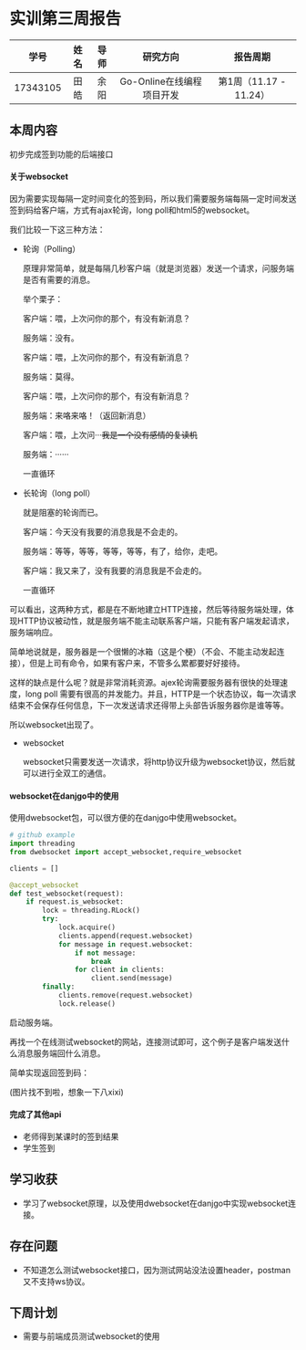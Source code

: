 # 实训第三周报告

|   学号   | 姓名 | 导师 |         研究方向          |        报告周期        |
| :------: | :--: | :--: | :-----------------------: | :--------------------: |
| 17343105 | 田皓 | 余阳 | Go-Online在线编程项目开发 | 第1周（11.17 - 11.24） |



## 本周内容

初步完成签到功能的后端接口

#### 关于websocket

因为需要实现每隔一定时间变化的签到码，所以我们需要服务端每隔一定时间发送签到码给客户端，方式有ajax轮询，long poll和html5的websocket。

我们比较一下这三种方法：

- 轮询（Polling）

  原理非常简单，就是每隔几秒客户端（就是浏览器）发送一个请求，问服务端是否有需要的消息。

  举个栗子：

  客户端：喂，上次问你的那个，有没有新消息？

  服务端：没有。

  客户端：喂，上次问你的那个，有没有新消息？

  服务端：莫得。

  客户端：喂，上次问你的那个，有没有新消息？

  服务端：来咯来咯！（返回新消息）

  客户端：喂，上次问···~~我是一个没有感情的复读机~~

  服务端：······

  一直循环

- 长轮询（long poll）

  就是阻塞的轮询而已。

  客户端：今天没有我要的消息我是不会走的。

  服务端：等等，等等，等等，等等，有了，给你，走吧。

  客户端：我又来了，没有我要的消息我是不会走的。

  一直循环

可以看出，这两种方式，都是在不断地建立HTTP连接，然后等待服务端处理，体现HTTP协议被动性，就是服务端不能主动联系客户端，只能有客户端发起请求，服务端响应。

简单地说就是，服务器是一个很懒的冰箱（这是个梗）（不会、不能主动发起连接），但是上司有命令，如果有客户来，不管多么累都要好好接待。

这样的缺点是什么呢？就是非常消耗资源。ajex轮询需要服务器有很快的处理速度，long poll 需要有很高的并发能力。并且，HTTP是一个状态协议，每一次请求结束不会保存任何信息，下一次发送请求还得带上头部告诉服务器你是谁等等。

所以websocket出现了。

- websocket

  websocket只需要发送一次请求，将http协议升级为websocket协议，然后就可以进行全双工的通信。



#### websocket在danjgo中的使用 

使用dwebsocket包，可以很方便的在danjgo中使用websocket。

~~~python
# github example
import threading
from dwebsocket import accept_websocket,require_websocket

clients = []

@accept_websocket
def test_websocket(request):
    if request.is_websocket:
        lock = threading.RLock()
        try:
            lock.acquire()
            clients.append(request.websocket)
            for message in request.websocket:
                if not message:
                    break
                for client in clients:
                    client.send(message)
        finally:
            clients.remove(request.websocket)
            lock.release()
~~~

启动服务端。

再找一个在线测试websocket的网站，连接测试即可，这个例子是客户端发送什么消息服务端回什么消息。

简单实现返回签到码：

(图片找不到啦，想象一下八xixi)

#### 完成了其他api

- 老师得到某课时的签到结果
- 学生签到

## 学习收获

- 学习了websocket原理，以及使用dwebsocket在danjgo中实现websocket连接。

## 存在问题

- 不知道怎么测试websocket接口，因为测试网站没法设置header，postman又不支持ws协议。

## 下周计划

- 需要与前端成员测试websocket的使用
